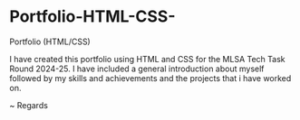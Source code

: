 # Portfolio-HTML-CSS-
Portfolio (HTML/CSS)

I have created this portfolio using HTML and CSS for the MLSA Tech Task Round 2024-25.
I have included a general introduction about myself followed by my skills and achievements and the projects that i have worked on.

~ Regards
